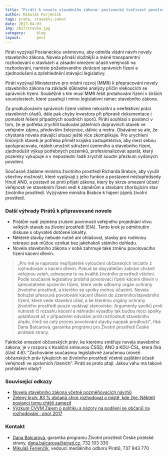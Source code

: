 ```yaml
---
title: "Piráti k novele stavebního zákona: poslanecká tvořivost povolování staveb neurychlí"
author: Mikuláš Ferjenčík
tags: praha, stavebni-zakon
date: 2017-04-03
img: 2017/stavba.jpg
category:     blog
layout:       post
---
```


Piráti vyzývají Poslaneckou sněmovnu, aby odmítla vládní návrh novely stavebního zákona. Novela přináší složitější a méně transparentní rozhodování o stavbách a zásadní omezení účasti veřejnosti na rozhodování, namísto požadovaného zkrácení správních řízení a zjednodušení a zpřehlednění stávající legislativy. 

Piráti vyzývají Ministerstvo pro místní rozvoj (MMR) k přepracování novely stavebního zákona na základě důkladné analýzy příčin vlekoucích se správních řízení. Souběžně s tím musí MMR řešit protahování řízení v širších souvislostech, které zasahují i mimo legislativní rámec stavebního zákona.

Za prodlužováním správních řízení vidíme nekvalitní a neefektivní práci stavebních úřadů, dále pak chyby investora při přípravě dokumentace i pomalost řešení případných soudních sporů. Piráti souhlasí s poslanci v tom, že je potřeba zrychlit budování páteřních dopravních staveb ve veřejném zájmu, především železnice, dálnic a metra. Obáváme se ale, že chystaná novela stávající situaci ještě více zkomplikuje. Pro urychlení liniových staveb je potřeba přimět krajská zastupitelstva, aby mezi sebou spolupracovala, reálně umožnit sdružení územního a stavebního řízení, zjednodušit výkup potřebných pozemků, profesionalizovat aparát, který pozemky vykupuje a v neposlední řadě zrychlit soudní přezkum vydaných povolení. 

Současně žádáme ministra životního prostředí Richarda Brabce, aby využil všechny možnosti, které vyplývají z jeho funkce a postavení místopředsedy Hnutí ANO, a postavil se proti přijetí zákona, který by skrze omezení účasti veřejnosti ve stavebním řízení vedl k záměrům a stavbám zhoršujícím stav životního prostředí. Vyzýváme ministra Brabce k hájení zájmů životní prostředí. 

### Další výhrady Pirátů k připravované novele 

* Pirátům vadí zejména zrušení povinnosti veřejného projednání vlivu velkých staveb na životní prostředí (EIA). Tento krok je odmítnutím diskuse s obyvateli dotčené lokality. 
* Některé stavby nebude nutné ani ohlašovat, stavby pro rodinnou rekreaci pak můžou vznikat bez jakéhokoli státního dohledu. 
* Novela stavebního zákona v sobě zahrnuje také změnu povolovacího řízení kácení dřevin.

> „Pro mě je naprosto nepřijatelné vyloučení občanských iniciativ z rozhodování o kácení dřevin. Pokud se obyvatelům zabrání chránit veřejnou zeleň, odneseme to na kvalitě životního prostředí všichni. Podle současné legislativy probíhá povolovací řízení kácení dřevin v samostatném správním řízení, které vede odborný orgán ochrany životního prostředí, a kterého se spolky mohou účastnit. Novela bohužel přesouvá povolování kácení dřevin do územního/stavebního řízení, které vede stavební úřad, a ke kterému orgány ochrany životního prostředí pouze vydávají stanovisko.  Argumenty spolků proti nutnosti či rozsahu kácení a náhradní výsadby tak budou moci spolky uplatňovat až v případném odvolání proti rozhodnutí stavebního úřadu, čímž se celý proces povolování stavby naopak prodlouží", říká Dana Balcarová, garantka programu pro Životní prostředí České pirátské strany. 

Faktické omezení občanských práv, ke kterému směřuje novela stavebního zákona, je v rozporu s Koaliční smlouvou ČSSD, ANO a KDU-ČSL, která říká (část 4.6): “Zachováme současnou legislativně zaručenou úroveň občanských práv týkajících se životního prostředí včetně zajištění účasti veřejnosti ve správních řízeních”. Piráti se proto ptají: Jakou váhu má takové prohlášení vlády?

### Související odkazy

* [Novela stavebního zákona včetně pozměňovacích návrhů](https://www.psp.cz/sqw/historie.sqw?o=7&t=927)
* [Zelený kruh: 83 % občanů chce rozhodovat o místě, kde žije. Někteří poslanci tomu chtějí zamezit](http://www.zelenykruh.cz/bily-slider-na-hp/83-obcanu-chce-rozhodovat-o-miste-kde-zije-nekteri-poslanci-tomu-chteji-zamezit)
* [Výzkum CVVM Zájem o politiku a názory na podílení se občanů na rozhodování : únor 2017](http://cvvm.soc.cas.cz/media/com_form2content/documents/c1/a7189/f3/pd140303.pdf)
   
### Kontakt

* [Dana Balcarová](https://www.pirati.cz/lide/dana_balcarova), garantka programu Životní prostředí České pirátské strany, dana.balcarova@pirati.cz, 732 103 330
* [Mikuláš Ferjenčík](mikulas.ferjencik@pirati.cz), vedoucí mediálního odboru Pirátů, 737 943 770
